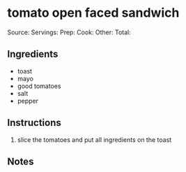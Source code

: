# tomato open faced sandwich



Source: 
Servings: 
Prep: 
Cook: 
Other: 
Total: 

## Ingredients

- toast
- mayo
- good tomatoes
- salt
- pepper

## Instructions

1. slice the tomatoes and put all ingredients on the toast

## Notes


